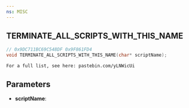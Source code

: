 ```yaml
---
ns: MISC
---
```

## TERMINATE_ALL_SCRIPTS_WITH_THIS_NAME

```c
// 0x9DC711BC69C548DF 0x9F861FD4
void TERMINATE_ALL_SCRIPTS_WITH_THIS_NAME(char* scriptName);
```

```
For a full list, see here: pastebin.com/yLNWicUi  
```

## Parameters
* **scriptName**: 

